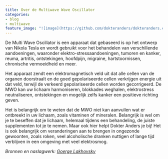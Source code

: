 ```yaml
---
title: Over de Multiwave Wave Oscillator
categories:
- blog
- multiwave
feature_image: "![image](https://github.com/dokteranders/dokteranders.com/assets/135414905/3bf48f15-b45e-4265-94c8-8585b42c910c)"
---
```


De Multi Wave Oscillator is een apparaat dat gebaseerd is op het ontwerp van Nikola Tesla en wordt gebruikt voor het behandelen van verschillende aandoeningen, waaronder elektro-stressaandoeningen, tumoren en kanker, reuma, artritis, ontstekingen, hoofdpijn, migraine, hartstoornissen, chronische vermoeidheid en meer. 

Het apparaat zendt een elektromagnetisch veld uit dat alle cellen van de organen doorstraalt en de goed gepolariseerde cellen verkrijgen energie uit dat veld, terwijl de verkeerd gepolariseerde cellen worden gecorrigeerd. De MWO kan uw lichaam harmoniseren, blokkades weghalen, elektrostress neutraliseren, ontstekingen en mogelijk zelfs kanker een positieve richting geven. 

Het is belangrijk om te weten dat de MWO niet kan aanvullen wat er ontbreekt in uw lichaam, zoals vitaminen of mineralen. Belangrijk is wel om je te beseffen dat je lichaam, helemaal tijdens een behandeling, de juiste supplementen tot je te nemen. Maar ook hier helpt Dokter Anders je bij! Het is ook belangrijk om veranderingen aan te brengen in ongezonde gewoonten, zoals roken, veel alcoholische dranken nuttigen of lange tijd verblijven in een omgeving met veel elektrosmog.

_Bronnen en naslagwerk: [Goerge Lakhovsky](https://#/)_
